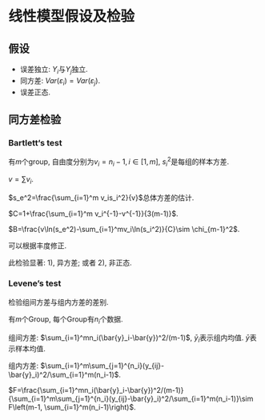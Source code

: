 # 线性模型假设及检验

## 假设

-   误差独立: $Y_i$与$Y_j$独立. 
-   同方差: $Var(\varepsilon_i)=Var(\varepsilon_j)$. 
-   误差正态. 

## 同方差检验

### Bartlett‘s test

有$m$个group, 自由度分别为$v_i=n_i-1, i\in[1,m]$, $s_i^2$是每组的样本方差. 

$v=\sum v_i$. 

$s_e^2=\frac{\sum_{i=1}^m v_is_i^2}{v}$总体方差的估计. 

$C=1+\frac{\sum_{i=1}^m v_i^{-1}-v^{-1}}{3(m-1)}$. 

$B=\frac{v\ln(s_e^2)-\sum_{i=1}^mv_i\ln(s_i^2)}{C}\sim \chi_{m-1}^2$. 

可以根据丰度修正. 

此检验显著: 1), 异方差; 或者 2), 非正态. 

### Levene’s test

检验组间方差与组内方差的差别. 

有$m$个Group, 每个Group有$n_i$个数据. 

组间方差: $\sum_{i=1}^mn_i(\bar{y}_i-\bar{y})^2/(m-1)$, $\bar{y}_i$表示组内均值. $\bar{y}$表示样本均值. 

组内方差: $\sum_{i=1}^m\sum_{j=1}^{n_i}(y_{ij}-\bar{y}_i)^2/\sum_{i=1}^m(n_i-1)$. 

$F=\frac{\sum_{i=1}^mn_i(\bar{y}_i-\bar{y})^2/(m-1)}{\sum_{i=1}^m\sum_{j=1}^{n_i}(y_{ij}-\bar{y}_i)^2/\sum_{i=1}^m(n_i-1)}\sim F\left(m-1, \sum_{i=1}^m(n_i-1)\right)$. 

